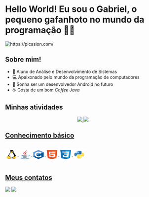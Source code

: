 # Hello World! Eu sou o Gabriel, o pequeno gafanhoto no mundo da programação 🖖🤓
<img src="https://i.picasion.com/pic91/8f6b98d53e27f779909cdb9b626b5f0a.gif" width="200" height="200" border="0" alt="https://picasion.com/"/></a><br/>

## Sobre mim!
- 🔭 Aluno de Análise e Desenvolvimento de Sistemas 
- 💻 Apaixonado pelo mundo da programação de computadores
- 🤖 Sonha ser um desenvolvedor Android no futuro
- ☕ Gosta de um bom _Coffee Java_  


## Minhas atividades
<div align="center">
  <a href="https://github.com/gabrielviticov">
  <img height="180em" src="https://github-readme-stats.vercel.app/api?username=gabrielviticov&show_icons=true&theme=tokyonight&include_all_commits=true&count_private=true"/>
  <img height="180em" src="https://github-readme-stats.vercel.app/api/top-langs/?username=gabrielviticov&layout=compact&langs_count=7&theme=dracula"/>
</div>
  
<h2>Conhecimento básico</h2>
  <div style="display: inline_block"><br>
  <img align="center" alt="Gabriel Linux" height="30" width="40" src="https://github.com/devicons/devicon/blob/master/icons/linux/linux-original.svg">
  <img align="center" alt="Gabriel Java" height="30" width="40" src="https://github.com/devicons/devicon/blob/master/icons/java/java-original.svg">
  <img align="center" alt="Gabriel C" height="30" width="40" src="https://github.com/devicons/devicon/blob/master/icons/c/c-original.svg">
  <img align="center" alt="Gabriel HTML" height="30" width="40" src="https://raw.githubusercontent.com/devicons/devicon/master/icons/html5/html5-original.svg">
  <img align="center" alt="Gabriel CSS" height="30" width="40" src="https://raw.githubusercontent.com/devicons/devicon/master/icons/css3/css3-original.svg">
  <img align="center" alt="Gabriel Python" height="30" width="40" src="https://raw.githubusercontent.com/devicons/devicon/master/icons/python/python-original.svg">
</div>
  
<br>
<div>  
  <h2>Meus contatos</h2>
  </div>  
<div> 

  <a href = "mailto:gabrielviticov.ctt@gmail.com"><img src="https://img.shields.io/badge/-Gmail-%23333?style=for-the-badge&logo=gmail&logoColor=white" target="_blank"></a>
  <a href="https://www.linkedin.com/in/gabriel-viticov-plata-de-souza-7381b8211/" target="_blank"><img src="https://img.shields.io/badge/-LinkedIn-%230077B5?style=for-the-badge&logo=linkedin&logoColor=white" target="_blank"></a> 
                                                                                                                                          
